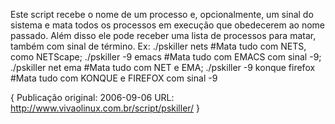 Este script recebe o nome de um processo e, opcionalmente, um sinal do sistema e mata todos os processos em execução que obedecerem ao nome passado.  Além disso ele pode receber uma lista de processos para matar, também com sinal de término.  Ex:
./pskiller nets #Mata tudo com NETS, como NETScape;
./pskiller -9 emacs #Mata tudo com EMACS com sinal -9;
./pskiller net ema #Mata tudo com NET e EMA;
./pskiller -9 konque firefox #Mata tudo com KONQUE e FIREFOX com sinal -9


{
Publicação original: 2006-09-06
URL: http://www.vivaolinux.com.br/script/pskiller/
}

